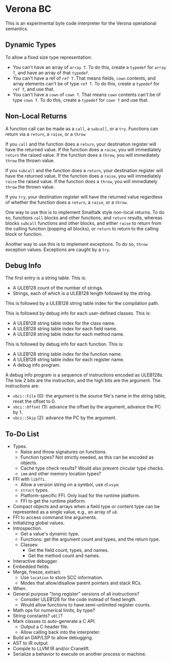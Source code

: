 # Verona BC

This is an experimental byte code interpreter for the Verona operational semantics.

## Dynamic Types

To allow a fixed size type representation:
* You can't have an array of `array T`. To do this, create a `typedef` for `array T`, and have an array of that `typedef`.
* You can't have a ref of `ref T`. That means fields, `cown` contents, and array elements can't be of type `ref T`. To do this, create a `typedef` for `ref T`, and use that.
* You can't have a `cown` of `cown T`. That means `cown` contents can't be of type `cown T`. To do this, create a `typedef` for `cown T` and use that.

## Non-Local Returns

A function call can be made as a `call`, a `subcall`, or a `try`. Functions can return via a `return`, a `raise`, or a `throw`

If you `call` and the function does a `return`, your destination register will have the returned value. If the function does a `raise`, you will immediately `return` the raised value. If the function does a `throw`, you will immediately `throw` the thrown value.

If you `subcall` and the function does a `return`, your destination register will have the returned value. If the function does a `raise`, you will immediately `raise` the raised value. If the function does a `throw`, you will immediately `throw` the thrown value.

If you `try`, your destination register will have the returned value regardless of whether the function does a `return`, a `raise`, or a `throw`.

One way to use this is to implement Smalltalk style non-local returns. To do so, functions `call` blocks and other functions, and `return` results, whereas blocks `subcall` functions and other blocks, and either `raise` to return from the calling function (popping all blocks), or `return` to return to the calling block or function.

Another way to use this is to implement exceptions. To do so, `throw` exception values. Exceptions are caught by a `try`.

## Debug Info

The first entry is a string table. This is:
* A ULEB128 count of the number of strings.
* Strings, each of which is a ULEB128 length followed by the string.

This is followed by a ULEB128 string table index for the compilation path.

This is followed by debug info for each user-defined classes. This is:
* A ULEB128 string table index for the class name.
* A ULEB128 string table index for each field name.
* A ULEB128 string table index for each method name.

This is followed by debug info for each function. This is:
* A ULEB128 string table index for the function name.
* A ULEB128 string table index for each register name.
* A debug info program.

A debug info program is a sequence of instructions encoded as ULEB128s. The low 2 bits are the instruction, and the high bits are the argument. The instructions are:
* `vbci::File` (0): the argument is the source file's name in the string table, reset the offset to 0.
* `vbci::Offset` (1): advance the offset by the argument, advance the PC by 1.
* `vbci::Skip` (2): advance the PC by the argument.

## To-Do List

* Types.
  * Raise and throw signatures on functions.
  * Function types? Not strictly needed, as this can be encoded as objects.
  * Cache type check results? Would also prevent circular type checks.
  * `imm` and other memory location types?
* FFI with `libffi`.
  * Allow a version string on a symbol, use `dlvsym`.
  * `struct` types.
  * Platform-specific FFI. Only load for the runtime platform.
  * FFI to get the runtime platform.
* Compact objects and arrays when a field type or content type can be represented as a single value, e.g., an array of `u8`.
* FFI to access command line arguments.
* Initializing global values.
* Introspection.
  * Get a value's dynamic type.
  * Functions: get the argument count and types, and the return type.
  * Classes:
    * Get the field count, types, and names.
    * Get the method count and names.
* Interactive debugger.
* Embedded fields.
* Merge, freeze, extract.
  * Use `location` to store SCC information.
  * Modes that allow/disallow parent pointers and stack RCs.
* When.
* General purpose "long register" versions of all instructions?
  * Consider ULEB128 for the code instead of fixed length.
  * Would allow functions to have semi-unlimited register counts.
* Math ops for numerical limits, by type?
* String constants? `u8[]`?
* Mark classes to auto-generate a C API.
  * Output a C header file.
  * Allow calling back into the interpreter.
* Build an DAP/LSP to allow debugging.
* AST to IR output.
* Compile to LLVM IR and/or Cranelift.
* Serialize a behavior to execute on another process or machine.
